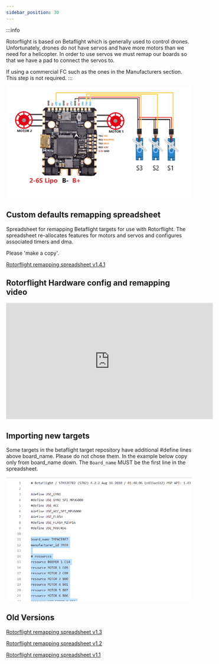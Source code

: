 ```yaml
---
sidebar_position: 30
---
```

:::info 

Rotorflight is based on Betaflight which is generally used to control drones. Unfortunately, drones do not have servos and have more motors than we need for a helicopter. In order to use servos we must remap our boards so that we have a pad to connect the servos to.

If using a commercial FC such as the ones in the Manufacturers section. This step is not required.
:::

![Mixer Tab](./img/remapping-1.png)

## Custom defaults remapping spreadsheet
Spreadsheet for remapping Betaflight targets for use with Rotorflight. The spreadsheet re-allocates features for motors and servos and configures associated timers and dma.

Please 'make a copy'. 

[Rotorflight remapping spreadsheet v1.4.1](https://docs.google.com/spreadsheets/d/1m-DhCcTTKnMhXicMjBQc5EqCSAowDk0TqXpZUyZq--A/edit?usp=drivesdk)


## Rotorflight Hardware config and remapping video
<iframe width="560" height="315" src="https://www.youtube.com/embed/TNAeDaAjzfQ" title="YouTube video player" frameborder="0" allow="accelerometer; autoplay; clipboard-write; encrypted-media; gyroscope; picture-in-picture; web-share" allowfullscreen></iframe>

## Importing new targets ​
Some targets in the betaflight target repository have additional #define lines above board_name. Please do not chose them. In the example below copy only from board_name down. The ``Board_name`` MUST be the first line in the spreadsheet.

![Mixer Tab](./img/remapping-2.png)

## Old Versions

[Rotorflight remapping spreadsheet v1.3](https://docs.google.com/spreadsheets/d/1HzbASoWoV7RriroiCTFbnY3v021HHgxDm2WygzxCVd0/edit?usp=sharing)

[Rotorflight remapping spreadsheet v1.2](https://docs.google.com/spreadsheets/d/1sZSpKEMIQzEMfRpyB8nn1vDn9OlID3vhVT0QTgemIZE/edit?usp=sharing)

[Rotorflight remapping spreadsheet v1.1](https://docs.google.com/spreadsheets/d/1HP9OUTFpjAm42CDiJipmQrPrDtBpTfkJAM1BOtcuZyE/edit?usp=sharing)



